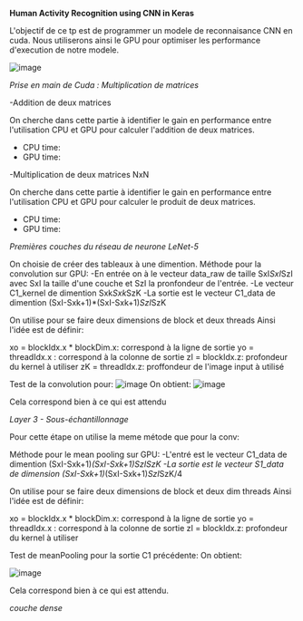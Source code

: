**Human Activity Recognition using CNN in Keras**


L'objectif de ce tp est de programmer un modele de reconnaisance CNN en cuda. Nous utiliserons ainsi le GPU pour optimiser les performance d'execution de notre modele.

![image](https://user-images.githubusercontent.com/92809568/211397305-c23f75b3-b8c5-443b-b43b-4322ab9f133f.png)


*Prise en main de Cuda : Multiplication de matrices*

-Addition de deux matrices

On cherche dans cette partie à identifier le gain en performance entre l'utilisation CPU et GPU pour calculer l'addition de deux matrices.

- CPU time:
- GPU time:

-Multiplication de deux matrices NxN

On cherche dans cette partie à identifier le gain en performance entre l'utilisation CPU et GPU pour calculer le produit de deux matrices.

- CPU time:
- GPU time:



*Premières couches du réseau de neurone LeNet-5*

On choisie de créer des tableaux à une dimention.
Méthode pour la convolution sur GPU:
-En entrée on à le vecteur data_raw de taille SxI*SxI*SzI avec SxI la taille d'une couche et SzI la pronfondeur de l'entrée.
-Le vecteur C1_kernel de dimention Sxk*Sxk*SzK
-La sortie est le vecteur C1_data de dimention (SxI-Sxk+1)*(SxI-Sxk+1)*SzI*SzK

On utilise pour se faire deux dimensions de block et deux threads
Ainsi l'idée est de définir:

xo = blockIdx.x * blockDim.x: correspond à la ligne de sortie
yo = threadIdx.x : correspond à la colonne de sortie 
zI = blockIdx.z:   profondeur du kernel à utiliser 
zK = threadIdx.z:   proffondeur de l'image input à utilisé 


Test de la convolution pour:
![image](https://user-images.githubusercontent.com/92809568/211406291-1cbbabd3-90c0-41b6-8d7c-417fb2db5835.png)
On obtient:
![image](https://user-images.githubusercontent.com/92809568/211406565-74b1bfbe-7beb-4971-9fc8-2eae18786bb6.png)


Cela correspond bien à ce qui est attendu


*Layer 3 - Sous-échantillonnage*


Pour cette étape on utilise la meme métode que pour la conv:

Méthode pour le mean pooling sur GPU:
-L'entré est le vecteur C1_data de dimention (SxI-Sxk+1)*(SxI-Sxk+1)*SzI*SzK
-La sortie est le vecteur S1_data de dimension (SxI-Sxk+1)*(SxI-Sxk+1)*SzI*SzK/4

On utilise pour se faire deux dimensions de block et deux dim threads
Ainsi l'idée est de définir:

xo = blockIdx.x * blockDim.x: correspond à la ligne de sortie
yo = threadIdx.x : correspond à la colonne de sortie 
zI = blockIdx.z:   profondeur du kernel à utiliser 

Test de meanPooling pour la sortie C1 précédente:
On obtient:

![image](https://user-images.githubusercontent.com/92809568/211408660-dfe0009b-5429-4f76-add9-e39482446581.png)

Cela correspond bien à ce qui est attendu.


*couche dense*



